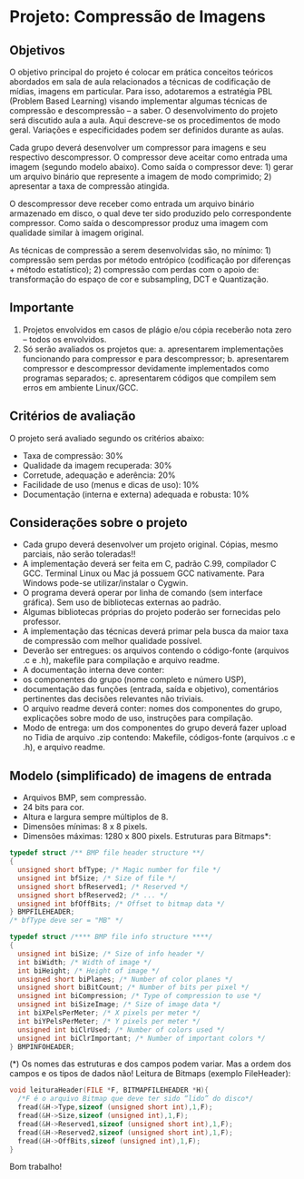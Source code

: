 # Projeto: Compressão de Imagens

## Objetivos

O objetivo principal do projeto é colocar em prática conceitos teóricos abordados em sala de aula
relacionados a técnicas de codificação de mídias, imagens em particular. Para isso, adotaremos a
estratégia PBL (Problem Based Learning) visando implementar algumas técnicas de compressão e
descompressão – a saber. O desenvolvimento do projeto será discutido aula a aula. Aqui descreve-se os
procedimentos de modo geral. Variações e especificidades podem ser definidos durante as aulas.

Cada grupo deverá desenvolver um compressor para imagens e seu respectivo descompressor. O
compressor deve aceitar como entrada uma imagem (segundo modelo abaixo). Como saída o compressor
deve: 1) gerar um arquivo binário que represente a imagem de modo comprimido; 2) apresentar a taxa de
compressão atingida.

O descompressor deve receber como entrada um arquivo binário armazenado em disco, o qual
deve ter sido produzido pelo correspondente compressor. Como saída o descompressor produz uma
imagem com qualidade similar à imagem original.

As técnicas de compressão a serem desenvolvidas são, no mínimo: 1) compressão sem perdas por
método entrópico (codificação por diferenças + método estatístico); 2) compressão com perdas com o
apoio de: transformação do espaço de cor e subsampling, DCT e Quantização.

## Importante
1) Projetos envolvidos em casos de plágio e/ou cópia receberão nota zero – todos os envolvidos.
2) Só serão avaliados os projetos que:
a. apresentarem implementações funcionando para compressor e para descompressor;
b. apresentarem compressor e descompressor devidamente implementados como programas
separados;
c. apresentarem códigos que compilem sem erros em ambiente Linux/GCC.

## Critérios de avaliação
O projeto será avaliado segundo os critérios abaixo:
- Taxa de compressão: 30%
- Qualidade da imagem recuperada: 30%
- Corretude, adequação e aderência: 20%
- Facilidade de uso (menus e dicas de uso): 10%
- Documentação (interna e externa) adequada e robusta: 10%
  
## Considerações sobre o projeto
- Cada grupo deverá desenvolver um projeto original. Cópias, mesmo parciais, não serão
toleradas!!
- A implementação deverá ser feita em C, padrão C.99, compilador C GCC. Terminal Linux ou
Mac já possuem GCC nativamente. Para Windows pode-se utilizar/instalar o Cygwin.
- O programa deverá operar por linha de comando (sem interface gráfica). Sem uso de bibliotecas
externas ao padrão.
- Algumas bibliotecas próprias do projeto poderão ser fornecidas pelo professor.
- A implementação das técnicas deverá primar pela busca da maior taxa de compressão com
melhor qualidade possível.
- Deverão ser entregues: os arquivos contendo o código-fonte (arquivos .c e .h), makefile para
compilação e arquivo readme.
- A documentação interna deve conter:
- os componentes do grupo (nome completo e número USP),
- documentação das funções (entrada, saída e objetivo), comentários pertinentes das
decisões relevantes não triviais.
- O arquivo readme deverá conter: nomes dos componentes do grupo, explicações sobre
modo de uso, instruções para compilação.
- Modo de entrega: um dos componentes do grupo deverá fazer upload no Tidia de arquivo .zip
contendo: Makefile, códigos-fonte (arquivos .c e .h), e arquivo readme.

## Modelo (simplificado) de imagens de entrada
- Arquivos BMP, sem compressão.
- 24 bits para cor.
- Altura e largura sempre múltiplos de 8.
- Dimensões mínimas: 8 x 8 pixels.
- Dimensões máximas: 1280 x 800 pixels.
Estruturas para Bitmaps*:

```c
typedef struct /** BMP file header structure **/
{
  unsigned short bfType; /* Magic number for file */
  unsigned int bfSize; /* Size of file */
  unsigned short bfReserved1; /* Reserved */
  unsigned short bfReserved2; /* ... */
  unsigned int bfOffBits; /* Offset to bitmap data */
} BMPFILEHEADER;
/* bfType deve ser = "MB" */

typedef struct /**** BMP file info structure ****/
{
  unsigned int biSize; /* Size of info header */
  int biWidth; /* Width of image */
  int biHeight; /* Height of image */
  unsigned short biPlanes; /* Number of color planes */
  unsigned short biBitCount; /* Number of bits per pixel */
  unsigned int biCompression; /* Type of compression to use */
  unsigned int biSizeImage; /* Size of image data */
  int biXPelsPerMeter; /* X pixels per meter */
  int biYPelsPerMeter; /* Y pixels per meter */
  unsigned int biClrUsed; /* Number of colors used */
  unsigned int biClrImportant; /* Number of important colors */
} BMPINFOHEADER;
```

(*) Os nomes das estruturas e dos campos podem variar. Mas a ordem dos campos e os tipos de dados
não!
Leitura de Bitmaps (exemplo FileHeader):

```c
void leituraHeader(FILE *F, BITMAPFILEHEADER *H){
  /*F é o arquivo Bitmap que deve ter sido “lido” do disco*/
  fread(&H->Type,sizeof (unsigned short int),1,F);
  fread(&H->Size,sizeof (unsigned int),1,F);
  fread(&H->Reserved1,sizeof (unsigned short int),1,F);
  fread(&H->Reserved2,sizeof (unsigned short int),1,F);
  fread(&H->OffBits,sizeof (unsigned int),1,F);
}
```
Bom trabalho!

